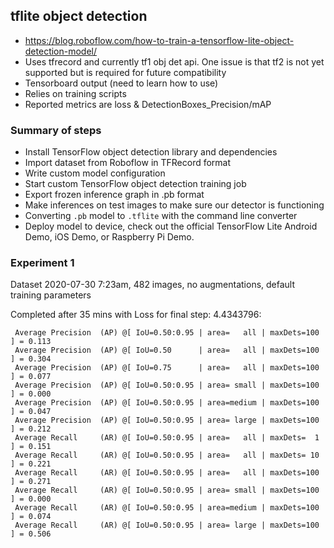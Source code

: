 ## tflite object detection
* https://blog.roboflow.com/how-to-train-a-tensorflow-lite-object-detection-model/
* Uses tfrecord and currently tf1 obj det api. One issue is that tf2 is not yet supported but is required for future compatibility
* Tensorboard output (need to learn how to use)
* Relies on training scripts
* Reported metrics are loss & DetectionBoxes_Precision/mAP

### Summary of steps
* Install TensorFlow object detection library and dependencies
* Import dataset from Roboflow in TFRecord format
* Write custom model configuration
* Start custom TensorFlow object detection training job
* Export frozen inference graph in .pb format
* Make inferences on test images to make sure our detector is functioning
* Converting `.pb` model to `.tflite` with the command line converter
* Deploy model to device, check out the official TensorFlow Lite Android Demo, iOS Demo, or Raspberry Pi Demo.

### Experiment 1
Dataset 2020-07-30 7:23am, 482 images, no augmentations, default training parameters

Completed after 35 mins with Loss for final step: 4.4343796:
```
 Average Precision  (AP) @[ IoU=0.50:0.95 | area=   all | maxDets=100 ] = 0.113
 Average Precision  (AP) @[ IoU=0.50      | area=   all | maxDets=100 ] = 0.304
 Average Precision  (AP) @[ IoU=0.75      | area=   all | maxDets=100 ] = 0.077
 Average Precision  (AP) @[ IoU=0.50:0.95 | area= small | maxDets=100 ] = 0.000
 Average Precision  (AP) @[ IoU=0.50:0.95 | area=medium | maxDets=100 ] = 0.047
 Average Precision  (AP) @[ IoU=0.50:0.95 | area= large | maxDets=100 ] = 0.212
 Average Recall     (AR) @[ IoU=0.50:0.95 | area=   all | maxDets=  1 ] = 0.151
 Average Recall     (AR) @[ IoU=0.50:0.95 | area=   all | maxDets= 10 ] = 0.221
 Average Recall     (AR) @[ IoU=0.50:0.95 | area=   all | maxDets=100 ] = 0.271
 Average Recall     (AR) @[ IoU=0.50:0.95 | area= small | maxDets=100 ] = 0.000
 Average Recall     (AR) @[ IoU=0.50:0.95 | area=medium | maxDets=100 ] = 0.074
 Average Recall     (AR) @[ IoU=0.50:0.95 | area= large | maxDets=100 ] = 0.506
 ```